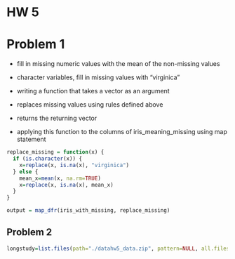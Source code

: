 HW 5
================

# Problem 1

  - fill in missing numeric values with the mean of the non-missing
    values

  - character variables, fill in missing values with “virginica”

  - writing a function that takes a vector as an argument

  - replaces missing values using rules defined above

  - returns the returning vector

  - applying this function to the columns of iris\_meaning\_missing
    using map statement

<!-- end list -->

``` r
replace_missing = function(x) {
  if (is.character(x)) {
    x=replace(x, is.na(x), "virginica")
  } else {
    mean_x=mean(x, na.rm=TRUE)
    x=replace(x, is.na(x), mean_x)
  }
}

output = map_dfr(iris_with_missing, replace_missing)
```

## Problem 2

``` r
longstudy=list.files(path="./datahw5_data.zip", pattern=NULL, all.files = FALSE, full.names= FALSE, recursive= FALSE, ignore.case= FALSE)
```
